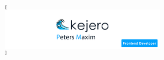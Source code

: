 [![Header](https://raw.githubusercontent.com/kejjero/kejjero/main/assets/banner.jpg)]

<!-- ### Hi there 👋 -->

<!--
**kejjero/kejjero** is a ✨ _special_ ✨ repository because its `README.md` (this file) appears on your GitHub profile.

Here are some ideas to get you started:

- 🔭 I’m currently working on ...
- 🌱 I’m currently learning ...
- 👯 I’m looking to collaborate on ...
- 🤔 I’m looking for help with ...
- 💬 Ask me about ...
- 📫 How to reach me: ...
- 😄 Pronouns: ...
- ⚡ Fun fact: ...
-->


<!-- - 🌱 I am currently studying at the Yandex Practicum a Web Developer (Frontend)


Projects under development: -->

<!-- 
About me: 


Projects under development(ПРоекты в разработке):


- 📫 How to reach me(Связаться со мной):
email: kejeroarts@yandex.ru -->
